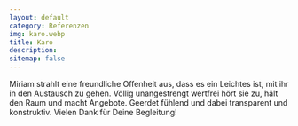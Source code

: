 ```yaml
---
layout: default
category: Referenzen
img: karo.webp
title: Karo
description:
sitemap: false
---
```


Miriam strahlt eine freundliche Offenheit aus, dass es ein Leichtes ist, mit ihr in den Austausch zu gehen.  Völlig unangestrengt wertfrei hört sie zu, hält den Raum und macht Angebote. Geerdet fühlend und dabei transparent und konstruktiv. Vielen Dank für Deine Begleitung!
